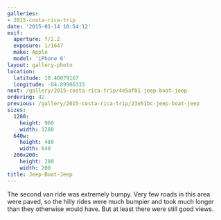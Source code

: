 ```yaml
---
galleries:
- 2015-costa-rica-trip
date: '2015-01-14 10:54:12'
exif:
  aperture: f/2.2
  exposure: 1/1647
  make: Apple
  model: 'iPhone 6'
layout: gallery-photo
location:
  latitude: 10.40879167
  longitude: -84.89986333
next: /gallery/2015-costa-rica-trip/4e5af81-jeep-boat-jeep
ordering: 42
previous: /gallery/2015-costa-rica-trip/23e51bc-jeep-boat-jeep
sizes:
  1280:
    height: 960
    width: 1280
  640w:
    height: 480
    width: 640
  200x200:
    height: 200
    width: 200
title: Jeep-Boat-Jeep
---
```


The second van ride was extremely bumpy. Very few roads in this area were paved, so the hilly rides were much bumpier and took much longer than they otherwise would have. But at least there were still good views.
